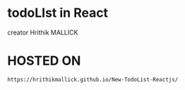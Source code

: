 # todoLIst in React

creator Hrithik MALLICK

# HOSTED ON 
```
https://hrithikmallick.github.io/New-TodoList-Reactjs/
```
